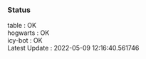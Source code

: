 ### Status


table : OK  
hogwarts : OK  
icy-bot : OK  
Latest Update : 2022-05-09 12:16:40.561746
